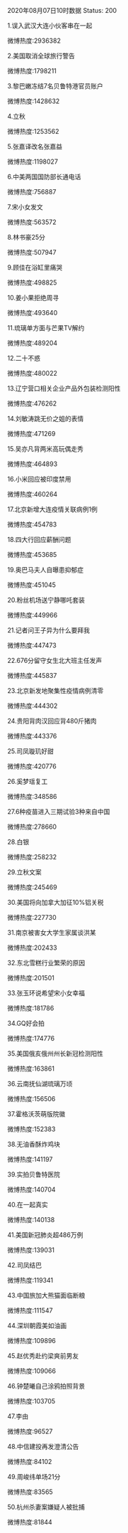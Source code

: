 2020年08月07日10时数据
Status: 200

1.误入武汉大连小伙客串在一起

微博热度:2936382

2.美国取消全球旅行警告

微博热度:1798211

3.黎巴嫩冻结7名贝鲁特港官员账户

微博热度:1428632

4.立秋

微博热度:1253562

5.张嘉译改名张嘉益

微博热度:1198027

6.中美两国国防部长通电话

微博热度:756887

7.宋小女发文

微博热度:563572

8.林书豪25分

微博热度:507947

9.顾佳在浴缸里痛哭

微博热度:498825

10.姜小果拒绝周寻

微博热度:493640

11.琉璃单方面与芒果TV解约

微博热度:489204

12.二十不惑

微博热度:480022

13.辽宁营口相关企业产品外包装检测阳性

微博热度:476262

14.刘敏涛跳无价之姐的表情

微博热度:471269

15.吴亦凡背两米高玩偶走秀

微博热度:464893

16.小米回应被印度禁用

微博热度:460264

17.北京新增大连疫情关联病例1例

微博热度:454783

18.四大行回应薪酬问题

微博热度:453685

19.奥巴马夫人自曝患抑郁症

微博热度:451045

20.粉丝机场送宁静哪吒套装

微博热度:449966

21.记者问王子异为什么要拜我

微博热度:447473

22.676分留守女生北大班主任发声

微博热度:445837

23.北京新发地聚集性疫情病例清零

微博热度:444302

24.贵阳背肉汉回应背480斤猪肉

微博热度:443376

25.司凤璇玑好甜

微博热度:420776

26.奚梦瑶复工

微博热度:348586

27.6种疫苗进入三期试验3种来自中国

微博热度:278660

28.白银

微博热度:258232

29.立秋文案

微博热度:245469

30.美国将向加拿大加征10%铝关税

微博热度:227730

31.南京被害女大学生家属谈洪某

微博热度:202433

32.东北雪糕行业繁荣的原因

微博热度:201501

33.张玉环说希望宋小女幸福

微博热度:181786

34.GQ好会拍

微博热度:174776

35.美国俄亥俄州州长新冠检测阳性

微博热度:163861

36.云南抚仙湖琉璃万顷

微博热度:156506

37.霍格沃茨萌版院徽

微博热度:152383

38.无油香酥炸鸡块

微博热度:141197

39.实拍贝鲁特医院

微博热度:140704

40.在一起真实

微博热度:140138

41.美国新冠肺炎超486万例

微博热度:139031

42.司凤结巴

微博热度:119341

43.中国旅加大熊猫面临断粮

微博热度:111547

44.深圳朝霞美如油画

微博热度:109896

45.赵优秀赴约梁爽前男友

微博热度:109066

46.钟楚曦自己涂鸦拍照背景

微博热度:103705

47.李由

微博热度:96527

48.中信建投再发澄清公告

微博热度:84102

49.周峻纬单场21分

微博热度:83565

50.杭州杀妻案嫌疑人被批捕

微博热度:81844

